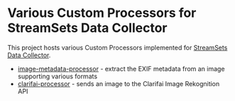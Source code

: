 # Various Custom Processors for StreamSets Data Collector 

This project hosts various Custom Processors implemented for [StreamSets Data Collector](http://streamsets.com). 

  * [image-metadata-processor](./image-metadata-processor-lib) - extract the EXIF metadata from an image supporting various formats
  * [clarifai-processor](./clarifai-processor-lib) - sends an image to the Clarifai Image Rekognition API